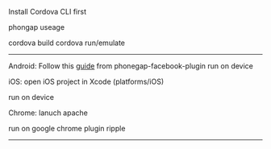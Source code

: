 
Install Cordova CLI first

phongap useage

cordova build
cordova run/emulate

---------------
Android:
Follow this [guide](https://github.com/Wizcorp/phonegap-facebook-plugin/blob/develop/platforms/android/README.md) from phonegap-facebook-plugin
run on device

iOS:
open iOS project in Xcode (platforms/iOS)

run on device

Chrome:
lanuch apache

run on google chrome plugin ripple

--------------


